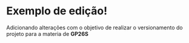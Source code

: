 # Exemplo de edição!

Adicionando alterações com o objetivo de realizar o versionamento do projeto para a materia de **GP26S**
